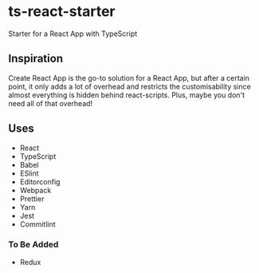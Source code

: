 # ts-react-starter
Starter for a React App with TypeScript

## Inspiration
Create React App is the go-to solution for a React App, but after a certain point, it only adds a lot of overhead and restricts the customisability since almost everything is hidden behind react-scripts. Plus, maybe you don't need all of that overhead!

## Uses

-   React
-   TypeScript
-   Babel
-   ESlint
-   Editorconfig
-   Webpack
-   Prettier
-   Yarn
-   Jest
-   Commitlint

### To Be Added

-   Redux
